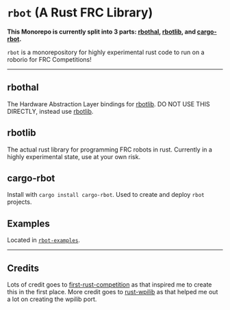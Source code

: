 # `rbot` (A Rust FRC Library)

**This Monorepo is currently split into 3 parts: [rbothal](#rbothal), [rbotlib](#rbotlib), and [cargo-rbot](#cargo-rbot).**

`rbot` is a monorepository for highly experimental rust code to run on a roborio for FRC Competitions!

---

## rbothal

The Hardware Abstraction Layer bindings for [rbotlib](#rbotlib). DO NOT USE THIS DIRECTLY, instead use [rbotlib](#rbotlib).

## rbotlib

The actual rust library for programming FRC robots in rust. Currently in a highly experimental state, use at your own risk.

## cargo-rbot

Install with `cargo install cargo-rbot`. Used to create and deploy `rbot` projects.

## Examples

Located in [`rbot-examples`](rbot-examples/).

---

## Credits

Lots of credit goes to [first-rust-competition](https://github.com/Lytigas/first-rust-competition) as that inspired me to create this in the first place. More credit goes to [rust-wpilib](https://github.com/robotrs/rust-wpilib) as that helped me out a lot on creating the wpilib port.